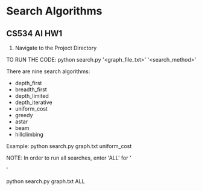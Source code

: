 # Search Algorithms
## CS534 AI HW1

1) Navigate to the Project Directory

TO RUN THE CODE:
  python search.py '<graph_file_txt>' '<search_method>'

There are nine search algorithms:
* depth_first
* breadth_first
* depth_limited
* depth_iterative
* uniform_cost
* greedy
* astar
* beam
* hillclimbing
	
Example: python search.py graph.txt uniform_cost	

NOTE: In order to run all searches, enter 'ALL' for '<search algorithm>'

python search.py graph.txt ALL
	 
 
